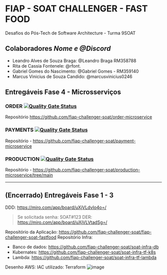 # FIAP - SOAT CHALLENGER - FAST FOOD

Desafios do Pós-Tech de Software Architecture - Turma 9SOAT

## Colaboradores <i>Nome e @Discord</i> 

- Leandro Alves de Souza Braga: @Leandro Braga RM358788
- Rita de Cassia Fontenele: @rfont.
- Gabriel Gomes do Nascimento: @Gabriel Gomes - RM359140
- Marcus Vinicius de Souza Candido: @marcusvinicius0246

## Entregáveis Fase 4 - Microsserviços

### ORDER [![Quality Gate Status](https://sonarcloud.io/api/project_badges/measure?project=fiap-challenger-soat_order-microservice&metric=alert_status&token=7d80ca0455853840a61de1575a083bf9fa0d862c)](https://sonarcloud.io/summary/new_code?id=fiap-challenger-soat_order-microservice)
Repositório https://github.com/fiap-challenger-soat/order-microservice

### PAYMENTS [![Quality Gate Status](https://sonarcloud.io/api/project_badges/measure?project=fiap-challenger-soat_payment-microservice&metric=alert_status&token=abece6b015f52735b649c941549f3cb17b862e85)](https://sonarcloud.io/summary/new_code?id=fiap-challenger-soat_payment-microservice)
Repositório - https://github.com/fiap-challenger-soat/payment-microservice

### PRODUCTION [![Quality Gate Status](https://sonarcloud.io/api/project_badges/measure?project=fiap-challenger-soat_production-microservice&metric=alert_status&token=3e5c1bf1636b031a073cb4fb92c5e08219961488)](https://sonarcloud.io/summary/new_code?id=fiap-challenger-soat_production-microservice)
Repositório - https://github.com/fiap-challenger-soat/production-microservice/tree/main


---

## (Encerrado) Entregáveis Fase 1 - 3

DDD: https://miro.com/app/board/uXjVLdvIo4o=/ 
> Se solicitada senha: SOAT#123
DER: https://miro.com/app/board/uXjVLVtadSg=/

Repositório da Aplicação: https://github.com/fiap-challenger-soat/fiap-challenger-soat-fastfood
Repositório Infra: 
- Banco de dados: https://github.com/fiap-challenger-soat/soat-infra-db
- Kubernates: https://github.com/fiap-challenger-soat/soat-infra-tf-k8s
- Lambda: https://github.com/fiap-challenger-soat/soat-infra-tf-lambda

Desenho AWS: 
IAC utilizado: Terraform
![image](https://github.com/user-attachments/assets/d9850ee7-8925-4916-b798-78f07626a28d)

